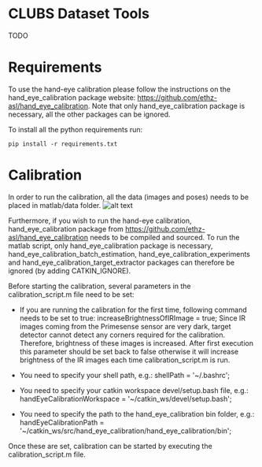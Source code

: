 # CLUBS Dataset Tools
TODO



# Requirements

To use the hand-eye calibration please follow the instructions on the hand_eye_calibration package website:
https://github.com/ethz-asl/hand_eye_calibration.
Note that only hand_eye_calibration package is necessary, all the other packages can be ignored.


To install all the python requirements run:
```
pip install -r requirements.txt
```

# Calibration
In order to run the calibration, all the data (images and poses) needs to be placed in matlab/data folder.
![alt text](https://github.com/ethz-asl/clubs_dataset_tools/blob/feature/cloud_generation/images/data_folder_structure.png)

Furthermore, if you wish to run the hand-eye calibration, hand_eye_calibration package from https://github.com/ethz-asl/hand_eye_calibration needs to be compiled and sourced. To run the matlab script, only hand_eye_calibration package is necessary, hand_eye_calibration_batch_estimation, hand_eye_calibration_experiments and hand_eye_calibration_target_extractor packages can therefore be ignored (by adding CATKIN_IGNORE).

Before starting the calibration, several parameters in the calibration_script.m file need to be set:

- If you are running the calibration for the first time, following command needs to be set to true:
increaseBrightnessOfIRImage = true;
Since IR images coming from the Primesense sensor are very dark, target detector cannot detect any corners required for the calibration. Therefore, brightness of these images is increased. After first execution this parameter should be set back to false otherwise it will increase brightness of the IR images each time calibration_script.m is run.

- You need to specify your shell path, e.g.:
shellPath = '~/.bashrc';

- You need to specify your catkin workspace devel/setup.bash file, e.g.:
handEyeCalibrationWorkspace = '~/catkin_ws/devel/setup.bash';

- You need to specify the path to the hand_eye_calibration bin folder, e.g.:
handEyeCalibrationPath = '~/catkin_ws/src/hand_eye_calibration/hand_eye_calibration/bin';

Once these are set, calibration can be started by executing the calibration_script.m file.
